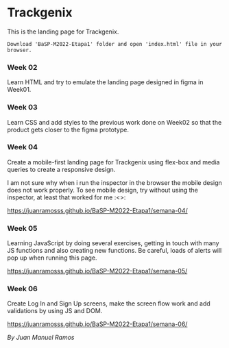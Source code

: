 # Trackgenix 
This is the landing page for Trackgenix.
```
Download 'BaSP-M2022-Etapa1' folder and open 'index.html' file in your browser.
```

### Week 02
Learn HTML and try to emulate the landing page designed in figma in Week01.

### Week 03
Learn CSS and add styles to the previous work done on Week02 so that the product gets closer to the figma prototype.

### Week 04
Create a mobile-first landing page for Trackgenix using flex-box and media queries to create a responsive design.

I am not sure why when i run the inspector in the browser the mobile design does not work properly. To see mobile design, try without using the inspector, at least that worked for me :<>:

https://juanramosss.github.io/BaSP-M2022-Etapa1/semana-04/

### Week 05

Learning JavaScript by doing several exercises, getting in touch with many JS functions and also creating new functions. 
Be careful, loads of alerts will pop up when running this page.

https://juanramosss.github.io/BaSP-M2022-Etapa1/semana-05/

### Week 06

Create Log In and Sign Up screens, make the screen flow work and add validations by using JS and DOM. 

https://juanramosss.github.io/BaSP-M2022-Etapa1/semana-06/


_By Juan Manuel Ramos_


